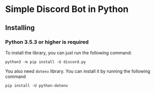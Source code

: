 # Simple Discord Bot in Python


## Installing

### Python 3.5.3 or higher is required

To install the library, you can just run the following command:

    python3 -m pip install -U discord.py

You also need `dotenv` library. You can install it by running the following command

    
    pip install -U python-dotenv
